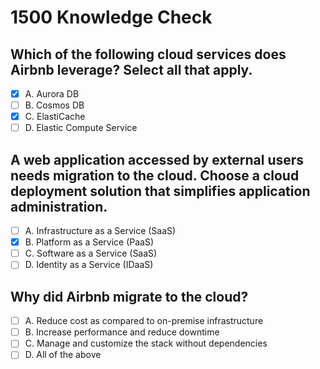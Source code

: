 # 1500 Knowledge Check

## Which of the following cloud services does Airbnb leverage? Select all that apply.

- [X] A. Aurora DB
- [ ] B. Cosmos DB
- [X] C. ElastiCache
- [ ] D. Elastic Compute Service

## A web application accessed by external users needs migration to the cloud. Choose a cloud deployment solution that simplifies application administration.

- [ ] A. Infrastructure as a Service (SaaS)
- [X] B. Platform as a Service (PaaS)
- [ ] C. Software as a Service (SaaS)
- [ ] D. Identity as a Service (IDaaS)

## Why did Airbnb migrate to the cloud?

- [ ] A. Reduce cost as compared to on-premise infrastructure
- [ ] B. Increase performance and reduce downtime
- [ ] C. Manage and customize the stack without dependencies
- [ ] D. All of the above
